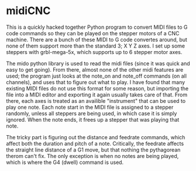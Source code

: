 # midiCNC
This is a quickly hacked together Python program to convert MIDI files to G code commands so they can be played on the stepper motors of a CNC machine. There are a bunch of these MIDI to G code convertes around, but none of them support more than the standard 3; X Y Z axes. I set up some steppers with grbl-mega-5x, which supports up to 6 stepper motor axes. 

The mido python library is used to read the midi files (since it was quick and easy to get going). From there, almost none of the other midi features are used; the program just looks at the note_on and note_off commands (on all channels), and uses that to figure out what to play. I have found that many existing MIDI files do not use this format for some reason, but importing the file into a MIDI editor and exporting it again usually takes care of that. From there, each axes is treated as an availible "instrument" that can be used to play one note. Each note start in the MIDI file is assigned to a stepper randomly, unless all steppers are being used, in which case it is simply ignored. When the note ends, it frees up a stepper that was playing that note.

The tricky part is figuring out the distance and feedrate commands, which affect both the duration and pitch of a note. Critically, the feedrate affects the straight line distance of a G1 move, but that nothing the pythagorean therom can't fix. The only exception is when no notes are being played, which is where the G4 (dwell) command is used.